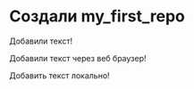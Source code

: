 ﻿# Создали my_first_repo

Добавили текст!

Добавили текст через веб браузер!


Добавить текст локально!